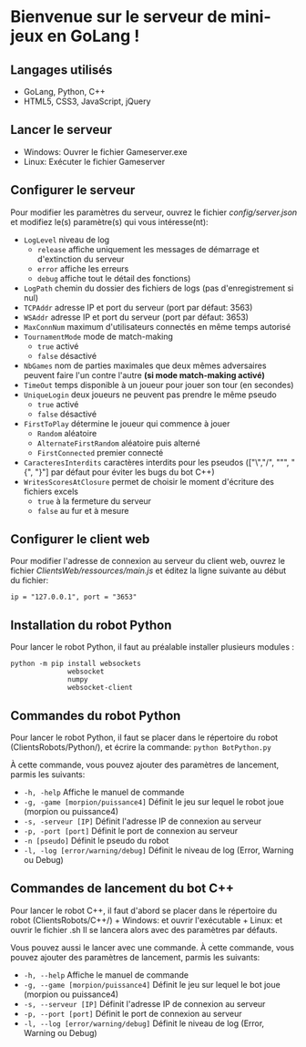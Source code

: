 # Bienvenue sur le serveur de mini-jeux en GoLang !

## Langages utilisés

+ GoLang, Python, C++
+ HTML5, CSS3, JavaScript, jQuery

## Lancer le serveur

+ Windows: Ouvrer le fichier Gameserver.exe
+ Linux: Exécuter le fichier Gameserver

## Configurer le serveur

Pour modifier les paramètres du serveur, ouvrez le fichier *config/server.json* et modifiez le(s) paramètre(s) qui vous intéresse(nt):

- ```LogLevel``` niveau de log
	+ ```release``` affiche uniquement les messages de démarrage et d'extinction du serveur
	+ ```error``` affiche les erreurs
	+ ```debug``` affiche tout le détail des fonctions)
- ```LogPath``` chemin du dossier des fichiers de logs (pas d'enregistrement si nul)
- ```TCPAddr``` adresse IP et port du serveur (port par défaut: 3563)
- ```WSAddr``` adresse IP et port du serveur (port par défaut: 3653)
- ```MaxConnNum``` maximum d'utilisateurs connectés en même temps autorisé
- ```TournamentMode``` mode de match-making
	+ ```true``` activé
	+ ```false``` désactivé
- ```NbGames``` nom de parties maximales que deux mêmes adversaires peuvent faire l'un contre l'autre **(si mode match-making activé)**
- ```TimeOut``` temps disponible à un joueur pour jouer son tour (en secondes)
- ```UniqueLogin``` deux joueurs ne peuvent pas prendre le même pseudo
	+ ```true``` activé
	+ ```false``` désactivé
- ```FirstToPlay``` détermine le joueur qui commence à jouer
	+ ```Random``` aléatoire
	+ ```AlternateFirstRandom``` aléatoire puis alterné
	+ ```FirstConnected``` premier connecté
- ```CaracteresInterdits``` caractères interdits pour les pseudos (["\\","/", "\"", "{", "}"] par défaut pour éviter les bugs du bot C++)
- ```WritesScoresAtClosure``` permet de choisir le moment d'écriture des fichiers excels
	+ ```true``` à la fermeture du serveur
	+ ```false``` au fur et à mesure

## Configurer le client web

Pour modifier l'adresse de connexion au serveur du client web, ouvrez le fichier *ClientsWeb/ressources/main.js* et éditez la ligne suivante au début du fichier:
```
ip = "127.0.0.1", port = "3653"
```

## Installation du robot Python

Pour lancer le robot Python, il faut au préalable installer plusieurs modules :
```
python -m pip install websockets
		      websocket
		      numpy
		      websocket-client
```

## Commandes du robot Python

Pour lancer le robot Python, il faut se placer dans le répertoire du robot (ClientsRobots/Python/), et écrire la commande:
```python BotPython.py```

À cette commande, vous pouvez ajouter des paramètres de lancement, parmis les suivants:

+ ```-h, -help```			Affiche le manuel de commande
+ ```-g, -game [morpion/puissance4]```	Définit le jeu sur lequel le robot joue (morpion ou puissance4)
+ ```-s, -serveur [IP]```		Définit l'adresse IP de connexion au serveur
+ ```-p, -port [port]```		Définit le port de connexion au serveur
+ ```-n [pseudo]```			Définit le pseudo du robot
+ ```-l, -log [error/warning/debug]```	Définit le niveau de log (Error, Warning ou Debug)


## Commandes de lancement du bot C++

Pour lancer le robot C++, il faut d'abord se placer dans le répertoire du robot (ClientsRobots/C++/)
	+ Windows: et ouvrir l'exécutable
	+ Linux: et ouvrir le fichier .sh
Il se lancera alors avec des paramètres par défauts.

Vous pouvez aussi le lancer avec une commande. À cette commande, vous pouvez ajouter des paramètres de lancement, parmis les suivants:

+ ```-h, --help```			Affiche le manuel de commande
+ ```-g, --game [morpion/puissance4]```	Définit le jeu sur lequel le bot joue (morpion ou puissance4)
+ ```-s, --serveur [IP]```		Définit l'adresse IP de connexion au serveur
+ ```-p, --port [port]```		Définit le port de connexion au serveur
+ ```-l, --log [error/warning/debug]```	Définit le niveau de log (Error, Warning ou Debug)
